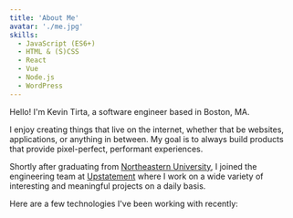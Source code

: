 ```yaml
---
title: 'About Me'
avatar: './me.jpg'
skills:
  - JavaScript (ES6+)
  - HTML & (S)CSS
  - React
  - Vue
  - Node.js
  - WordPress
---
```


Hello! I'm Kevin Tirta, a software engineer based in Boston, MA.

I enjoy creating things that live on the internet, whether that be websites, applications, or anything in between. My goal is to always build products that provide pixel-perfect, performant experiences.

Shortly after graduating from [Northeastern University](https://www.ccis.northeastern.edu/), I joined the engineering team at [Upstatement](https://www.upstatement.com/) where I work on a wide variety of interesting and meaningful projects on a daily basis.

Here are a few technologies I've been working with recently:
